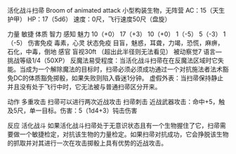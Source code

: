 活化战斗扫帚 Broom of animated attack
小型构装生物，无阵营
AC：15（天生护甲）
HP：17（5d6）
速度：0尺，飞行速度50尺（盘旋）

力量   敏捷   体质   智力   感知   魅力
10（+0）   17（+3）   10（+0）   1（-5）   5（-3）   1（-5）
伤害免疫 毒素，心灵
状态免疫 目盲，魅惑，耳聋，力竭，恐慌，麻痹，石化，中毒，倒地
感官 盲视30ft （超出此半径则无法看见）
被动察觉7
语言—
挑战等级1/4（50XP）
反魔法易受程度：当活化战斗扫帚在在反魔法区域时它失能。当成为一个解除魔法的目标时，扫帚必须必须成功通过一个对抗施法者法术豁免DC的体质豁免掷骰，如果失败则陷入昏迷1分钟。
虚假外表：当扫帚保持静止并且没有处于飞行中时，它无法被与普通扫帚区分开来。

动作
多重攻击 扫帚可以进行两次近战攻击
扫帚刺击 近战武器攻击：命中+5，触及5尺，单一目标。伤害：5（1d4+3）钝击伤害

反应 
活化战斗 如果活化战斗扫帚处于无意识状态且有一个生物握住了它，扫帚需要做一个敏捷检定，对抗该生物的力量检定。如果扫帚对抗成功，它会挣脱该生物的抓取并对其进行一次在攻击掷骰上具有优势的近战攻击。
